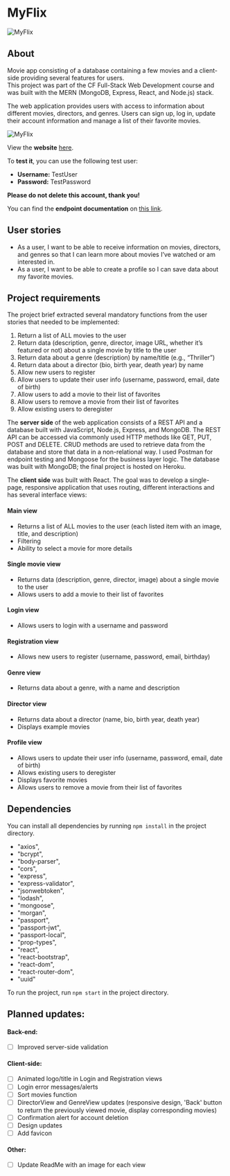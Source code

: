 # MyFlix
![MyFlix](https://i.postimg.cc/hvzZZ6MT/myflix.png)

## About
Movie app consisting of a database containing a few movies and a client-side providing several features for users.  
This project was part of the CF Full-Stack Web Development course and was built with the MERN (MongoDB, Express,
React, and Node.js) stack.

The web application provides users with access to information about different movies, directors, and genres. 
Users can sign up, log in, update their account information and manage a list of their favorite movies.

![MyFlix](https://i.postimg.cc/GmK0D0fm/overview.png)

View the **website** [here](https://mymovieapi2020.herokuapp.com/client/).

To **test it**, you can use the following test user:
- **Username:** TestUser
- **Password:** TestPassword

**Please do not delete this account, thank you!**

You can find the **endpoint documentation** on [this link](https://mymovieapi2020.herokuapp.com/documentation.html).

## User stories
- As a user, I want to be able to receive information on movies, directors, and genres so that I can learn more about movies I’ve watched or am interested in.
- As a user, I want to be able to create a profile so I can save data about my favorite movies.

## Project requirements
The project brief extracted several mandatory functions from the user stories that needed to be implemented:
1. Return a list of ALL movies to the user
2. Return data (description, genre, director, image URL, whether it’s featured or not) about a single movie by title to the user
3. Return data about a genre (description) by name/title (e.g., “Thriller”)
4. Return data about a director (bio, birth year, death year) by name
5. Allow new users to register
6. Allow users to update their user info (username, password, email, date of birth)
7. Allow users to add a movie to their list of favorites
8. Allow users to remove a movie from their list of favorites
9. Allow existing users to deregister

The **server side** of the web application consists of a REST API and a database built with JavaScript, Node.js, Express, and MongoDB. The
REST API can be accessed via commonly used HTTP methods like GET, PUT, POST and DELETE. CRUD methods are used to retrieve data from the database and store that
data in a non-relational way. I used Postman for endpoint testing and Mongoose for the business layer logic. The database was built with MongoDB; the final project is hosted on Heroku. 

The **client side** was built with React. The goal was to develop a single-page, responsive application that uses routing, different interactions and has several interface views:

#### Main view
- Returns a list of ALL movies to the user (each listed item with an image, title, and description)
- Filtering
- Ability to select a movie for more details

#### Single movie view
- Returns data (description, genre, director, image) about a single movie to the user
- Allows users to add a movie to their list of favorites

#### Login view
- Allows users to login with a username and password

#### Registration view
- Allows new users to register (username, password, email, birthday)

#### Genre view
- Returns data about a genre, with a name and description

#### Director view
- Returns data about a director (name, bio, birth year, death year)
- Displays example movies

#### Profile view
- Allows users to update their user info (username, password, email, date of birth)
- Allows existing users to deregister
- Displays favorite movies
- Allows users to remove a movie from their list of favorites

## Dependencies
You can install all dependencies by running `npm install` in the project directory.

- "axios",
- "bcrypt",
- "body-parser",
- "cors",
- "express",
- "express-validator",
- "jsonwebtoken",
- "lodash",
- "mongoose",
- "morgan",
- "passport",
- "passport-jwt",
- "passport-local",
- "prop-types",
- "react",
- "react-bootstrap",
- "react-dom",
- "react-router-dom",
- "uuid"

To run the project, run `npm start` in the project directory. 

## Planned updates:
#### Back-end:
- [ ] Improved server-side validation
  
#### Client-side:
- [ ] Animated logo/title in Login and Registration views
- [ ] Login error messages/alerts
- [ ] Sort movies function
- [ ] DirectorView and GenreView updates (responsive design, 'Back' button to return the previously viewed movie, display corresponding movies)
- [ ] Confirmation alert for account deletion
- [ ] Design updates
- [ ] Add favicon

#### Other:
- [ ] Update ReadMe with an image for each view

